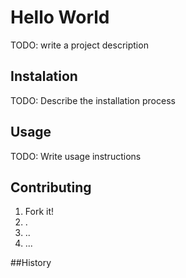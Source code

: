 #  Hello World

TODO: write a project description

## Instalation

TODO: Describe the installation process

## Usage

TODO: Write usage instructions

## Contributing

1. Fork it!
2. .
3. ..
4. ...

##History
